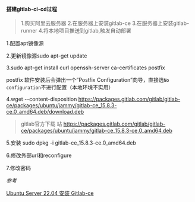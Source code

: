 #### 搭建gitlab-ci-cd过程
>  1.购买阿里云服务器
> 2.在服务器上安装gitlab-ce
> 3.在服务器上安装gitlab-runner
> 4.将本地项目推送到gitlab,触发自动部署

1.配置apt镜像源

2.更新镜像源sudo apt-get update 

3.sudo apt-get install curl openssh-server ca-certificates postfix 

postfix 软件安装后会弹出一个”Postfix Configuration”向导，直接选`No configuration`不进行配置（本地环境不实用）

4.wget --content-disposition https://packages.gitlab.com/gitlab/gitlab-ce/packages/ubuntu/jammy/gitlab-ce_15.8.3-ce.0_amd64.deb/download.deb

> gitlab官方下载 站 https://packages.gitlab.com/gitlab/gitlab-ce/packages/ubuntu/jammy/gitlab-ce_15.8.3-ce.0_amd64.deb

5.安装 sudo dpkg -i gitlab-ce_15.8.3-ce.0_amd64.deb 

6.修改外部url和reconfigure

7.修改密码



_参考_

[Ubuntu Server 22.04 安装 Gitlab-ce](https://kiraster.github.io/posts/ed7bc2e7.html#%E4%B8%8B%E8%BD%BD%E5%92%8C%E5%AE%89%E8%A3%85gitlab-ce-15-8-3)